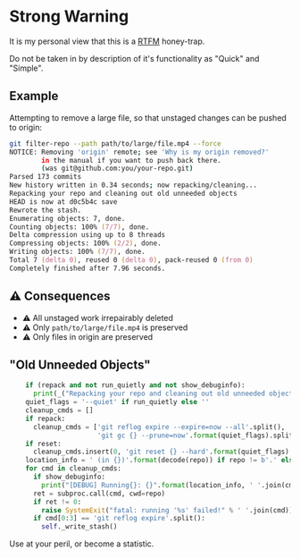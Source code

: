 # Strong Warning

It is my personal view that this is a [RTFM](https://en.wikipedia.org/wiki/RTFM) honey-trap. 

Do not be taken in by description of it's functionality as "Quick" and "Simple".

## Example

Attempting to remove a large file, so that unstaged changes can be pushed to origin:

```zsh
git filter-repo --path path/to/large/file.mp4 --force
NOTICE: Removing 'origin' remote; see 'Why is my origin removed?'
        in the manual if you want to push back there.
        (was git@github.com:you/your-repo.git)
Parsed 173 commits
New history written in 0.34 seconds; now repacking/cleaning...
Repacking your repo and cleaning out old unneeded objects
HEAD is now at d0c5b4c save
Rewrote the stash.
Enumerating objects: 7, done.
Counting objects: 100% (7/7), done.
Delta compression using up to 8 threads
Compressing objects: 100% (2/2), done.
Writing objects: 100% (7/7), done.
Total 7 (delta 0), reused 0 (delta 0), pack-reused 0 (from 0)
Completely finished after 7.96 seconds.
```

## ⚠️ Consequences

- ⚠️ All unstaged work irrepairably deleted
- ⚠️ Only `path/to/large/file.mp4` is preserved
- ⚠️ Only files in origin are preserved

## "Old Unneeded Objects"

```python
    if (repack and not run_quietly and not show_debuginfo):
      print(_("Repacking your repo and cleaning out old unneeded objects"))
    quiet_flags = '--quiet' if run_quietly else ''
    cleanup_cmds = []
    if repack:
      cleanup_cmds = ['git reflog expire --expire=now --all'.split(),
                      'git gc {} --prune=now'.format(quiet_flags).split()]
    if reset:
      cleanup_cmds.insert(0, 'git reset {} --hard'.format(quiet_flags).split())
    location_info = ' (in {})'.format(decode(repo)) if repo != b'.' else ''
    for cmd in cleanup_cmds:
      if show_debuginfo:
        print("[DEBUG] Running{}: {}".format(location_info, ' '.join(cmd)))
      ret = subproc.call(cmd, cwd=repo)
      if ret != 0:
        raise SystemExit("fatal: running '%s' failed!" % ' '.join(cmd))
      if cmd[0:3] == 'git reflog expire'.split():
        self._write_stash()
```

Use at your peril, or become a statistic.

